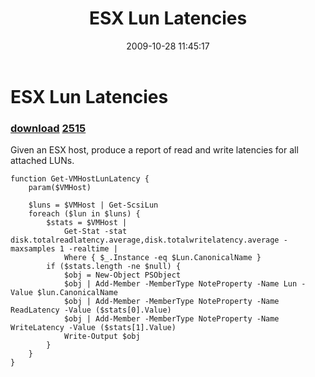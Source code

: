 ﻿---
pid:            1425
parent:         0
children:       2515
poster:         Carter Shanklin
title:          ESX Lun Latencies
date:           2009-10-28 11:45:17
description:    Given an ESX host, produce a report of read and write latencies for all attached LUNs.
format:         posh
---

# ESX Lun Latencies

### [download](1425.ps1)  [2515](2515.md)

Given an ESX host, produce a report of read and write latencies for all attached LUNs.

```posh
function Get-VMHostLunLatency {
	param($VMHost)

	$luns = $VMHost | Get-ScsiLun
	foreach ($lun in $luns) {
		$stats = $VMHost |
			Get-Stat -stat disk.totalreadlatency.average,disk.totalwritelatency.average -maxsamples 1 -realtime |
			Where { $_.Instance -eq $Lun.CanonicalName }
		if ($stats.length -ne $null) {
			$obj = New-Object PSObject
			$obj | Add-Member -MemberType NoteProperty -Name Lun -Value $lun.CanonicalName
			$obj | Add-Member -MemberType NoteProperty -Name ReadLatency -Value ($stats[0].Value)
			$obj | Add-Member -MemberType NoteProperty -Name WriteLatency -Value ($stats[1].Value)
			Write-Output $obj
		}
	}
}

```
